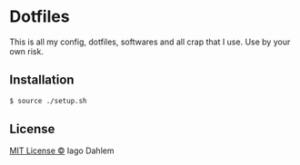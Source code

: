 # Dotfiles

This is all my config, dotfiles, softwares and all crap that I use. Use by your own risk.

## Installation

```sh
$ source ./setup.sh
```

## License

[MIT License ©](http://iagodahlem.mit-license.org/) Iago Dahlem
